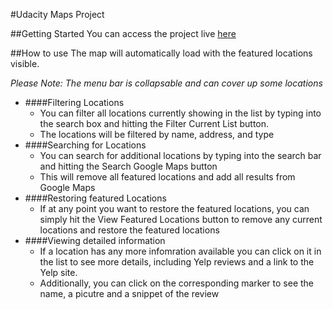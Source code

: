 #Udacity Maps Project

##Getting Started
You can access the project live [here](https://kwidmann137.github.io/MapsProject/)

##How to use
The map will automatically load with the featured locations visible.

*Please Note: The menu bar is collapsable and can cover up some locations*

* ####Filtering Locations
    * You can filter all locations currently showing in the list by typing into the search box and hitting the Filter Current List button.
    * The locations will be filtered by name, address, and type
* ####Searching for Locations
    * You can search for additional locations by typing into the search bar and hitting the Search Google Maps button
    * This will remove all featured locations and add all results from Google Maps
* ####Restoring featured Locations
    * If at any point you want to restore the featured locations, you can simply hit the View Featured Locations button to remove any current locations and restore the featured locations
* ####Viewing detailed information
    * If a location has any more infomration available you can click on it in the list to see more details, including Yelp reviews and a link to the Yelp site.
    * Additionally, you can click on the corresponding marker to see the name, a picutre and a snippet of the review